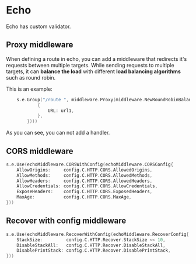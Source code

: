 # Echo

Echo has custom validator. 

## Proxy middleware

When defining a route in echo, you can add a middleware that redirects it's requests between multiple targets. While sending requests to multiple targets, it can **balance the load** with different **load balancing algorithms** such as round robin. 

This is an example:
```go
    s.e.Group("/route ", middleware.Proxy(middleware.NewRoundRobinBalancer([]*middleware.ProxyTarget{
            {
                URL: url1,
            },
        })))
```

As you can see, you can not add a handler.

## CORS middleware

```go
s.e.Use(echoMiddleware.CORSWithConfig(echoMiddleware.CORSConfig{
    AllowOrigins:     config.C.HTTP.CORS.AllowedOrigins,
    AllowMethods:     config.C.HTTP.CORS.AllowedMethods,
    AllowHeaders:     config.C.HTTP.CORS.AllowedHeaders,
    AllowCredentials: config.C.HTTP.CORS.AllowCredentials,
    ExposeHeaders:    config.C.HTTP.CORS.ExposedHeaders,
    MaxAge:           config.C.HTTP.CORS.MaxAge,
}))
```

## Recover with config middleware
```go
s.e.Use(echoMiddleware.RecoverWithConfig(echoMiddleware.RecoverConfig{
    StackSize:         config.C.HTTP.Recover.StackSize << 10,
    DisableStackAll:   config.C.HTTP.Recover.DisableStackAll,
    DisablePrintStack: config.C.HTTP.Recover.DisablePrintStack,
}))
```
